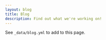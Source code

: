 ```yaml
---
layout: blog
title: Blog
description: Find out what we're working on!
---
```


See `_data/blog.yml` to add to this page.